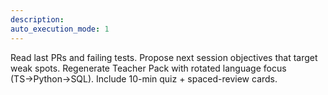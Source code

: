 ```yaml
---
description:
auto_execution_mode: 1
---
```


Read last PRs and failing tests. Propose next session objectives that target weak spots. Regenerate Teacher Pack with rotated language focus (TS→Python→SQL). Include 10-min quiz + spaced-review cards.
